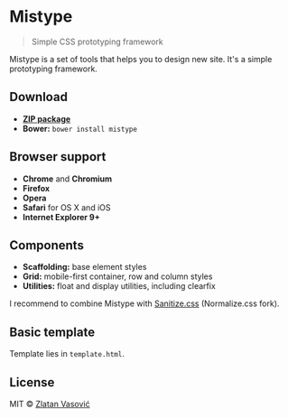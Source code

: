 # Mistype

> Simple CSS prototyping framework

Mistype is a set of tools that helps you to design new site. It's a simple
prototyping framework.

## Download

- [**ZIP package**](https://github.com/ZDroid/sanitize.css/archive/master.zip)
- **Bower:** `bower install mistype`

## Browser support

- **Chrome** and **Chromium**
- **Firefox**
- **Opera**
- **Safari** for OS X and iOS
- **Internet Explorer 9+**

## Components

- **Scaffolding:** base element styles
- **Grid:** mobile-first container, row and column styles
- **Utilities:** float and display utilities, including clearfix

I recommend to combine Mistype with
[Sanitize.css](https://github.com/necolas/normalize.css) (Normalize.css fork).

## Basic template

Template lies in `template.html`.

## License

MIT &copy; [Zlatan Vasović](https://github.com/ZDroid)